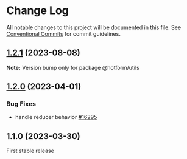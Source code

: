 # Change Log

All notable changes to this project will be documented in this file.
See [Conventional Commits](https://conventionalcommits.org) for commit guidelines.

## [1.2.1](https://github.com/hotform/hotform/compare/@hotform/utils@1.2.0...@hotform/utils@1.2.1) (2023-08-08)

**Note:** Version bump only for package @hotform/utils

## [1.2.0](https://github.com/hotform/hotform/compare/@hotform/utils@1.1.0...@hotform/utils@1.2.0) (2023-04-01)

### Bug Fixes

- handle reducer behavior [#16295](https://github.com/facebook/react/issues/16295#issuecomment-610098654)

## 1.1.0 (2023-03-30)

First stable release
